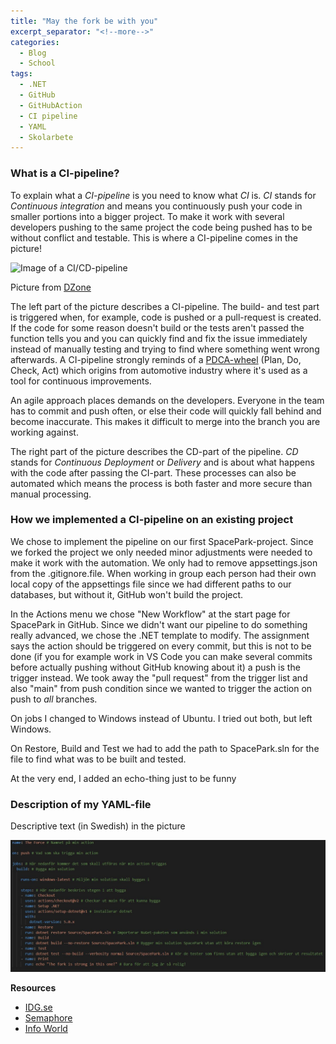 ```yaml
---
title: "May the fork be with you"
excerpt_separator: "<!--more-->"
categories:
  - Blog
  - School
tags:
  - .NET
  - GitHub
  - GitHubAction
  - CI pipeline
  - YAML
  - Skolarbete
---
```


### What is a CI-pipeline?

To explain what a *CI-pipeline* is you need to know what *CI* is. 
*CI* stands for *Continuous integration* and means you continuously push your code in smaller portions into a bigger project. 
To make it work with several developers pushing to the same project the code being pushed has to be without conflict and testable. 
This is where a CI-pipeline comes in the picture!

![Image of a CI/CD-pipeline](https://www.edureka.co/blog/content/ver.1531719070/uploads/2018/07/What-is-Devops-CI-CD-Pipeline-Edureka.png)

Picture from [DZone](https://dzone.com/articles/learn-how-to-setup-a-cicd-pipeline-from-scratch)

The left part of the picture describes a CI-pipeline. The build- and test part is triggered when, for example, code is pushed or a pull-request is created. If the code for some reason doesn't build or the tests aren't passed the function tells you and you can quickly find and fix the issue immediately instead of manually testing and trying to find where something went wrong afterwards. A CI-pipeline strongly reminds of a [PDCA-wheel](https://en.wikipedia.org/wiki/PDCA) (Plan, Do, Check, Act) which origins from automotive industry where it's used as a tool for continuous improvements. 

An agile approach places demands on the developers. Everyone in the team has to commit and push often, or else their code will quickly fall behind and become inaccurate. This makes it difficult to merge into the branch you are working against.  

The right part of the picture describes the CD-part of the pipeline. *CD* stands for *Continuous Deployment* or *Delivery* and is about what happens with the code after passing the CI-part. These processes can also be automated which means the process is both faster and more secure than manual processing. 

### How we implemented a CI-pipeline on an existing project

We chose to implement the pipeline on our first SpacePark-project. 
Since we forked the project we only needed minor adjustments were needed to make it work with the automation.  We only had to remove appsettings.json from the .gitignore.file. When working in group each person had their own local copy of the appsettings file since we had different paths to our databases, but without it, GitHub won't build the project.  

In the Actions menu we chose "New Workflow" at the start page for SpacePark in GitHub. Since we didn't want our pipeline to do something really advanced, we chose the .NET template to modify. 
The assignment says the action should be triggered on every commit, but this is not to be done (if you for example work in VS Code you can make several commits before actually pushing without GitHub knowing about it) a push is the trigger instead. We took away the "pull request" from the trigger list and also "main" from push condition since we wanted to trigger the action on push to *all* branches. 

On jobs I changed to Windows instead of Ubuntu. I tried out both, but left Windows. 

On Restore, Build and Test we had to add the path to SpacePark.sln for the file to find what was to be built and tested. 

At the very end, I added an echo-thing just to be funny

### Description of my YAML-file

Descriptive text (in Swedish) in the picture

![My YAML-file](https://raw.githubusercontent.com/Baverstrand/Baverstrand.github.io/master/img/yamlexplained.JPG)


__Resources__
- [IDG.se](https://cio.idg.se/2.1782/1.730602/ci-cd-standiga-flodet)
- [Semaphore](https://semaphoreci.com/continuous-integration)
- [Info World](https://www.infoworld.com/article/3271126/what-is-cicd-continuous-integration-and-continuous-delivery-explained.html)